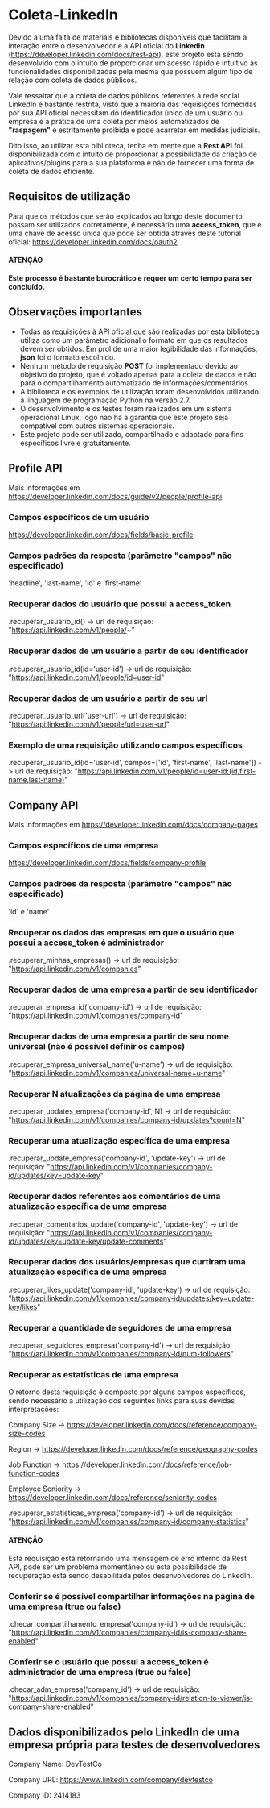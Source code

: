 # Coleta-LinkedIn
Devido a uma falta de materiais e bibliotecas disponíveis que facilitam a interação entre o desenvolvedor e a API oficial do **LinkedIn** (https://developer.linkedin.com/docs/rest-api), este projeto está sendo desenvolvido com o intuito de proporcionar um acesso rápido e intuitivo às funcionalidades disponibilizadas pela mesma que possuem algum tipo de relação com coleta de dados públicos.

Vale ressaltar que a coleta de dados públicos referentes à rede social LinkedIn é bastante restrita, visto que a maioria das requisições fornecidas por sua API oficial necessitam do identificador único de um usuário ou empresa e a prática de uma coleta por meios automatizados de **"raspagem"** é estritamente proibida e pode acarretar em medidas judiciais.

Dito isso, ao utilizar esta biblioteca, tenha em mente que a **Rest API** foi disponibilizada com o intuito de proporcionar a possibilidade da criação de aplicativos/plugins para a sua plataforma e não de fornecer uma forma de coleta de dados eficiente.

## Requisitos de utilização
Para que os métodos que serão explicados ao longo deste documento possam ser utilizados corretamente, é necessário uma **access_token**, que é uma chave de acesso única que pode ser obtida através deste tutorial oficial: https://developer.linkedin.com/docs/oauth2.

#### ATENÇÃO
**Este processo é bastante burocrático e requer um certo tempo para ser concluído.**

## Observações importantes
  * Todas as requisições à API oficial que são realizadas por esta biblioteca utiliza como um parâmetro adicional o formato em que os resultados devem ser obtidos. Em prol de uma maior legibilidade das informações, **json** foi o formato escolhido.
  * Nenhum método de requisição **POST** foi implementado devido ao objetivo do projeto, que é voltado apenas para a coleta de dados e não para o compartilhamento automatizado de informações/comentários.
  * A biblioteca e os exemplos de utilização foram desenvolvidos utilizando a linguagem de programação Python na versão 2.7.
  * O desenvolvimento e os testes foram realizados em um sistema operacional Linux, logo não há a garantia que este projeto seja compatível com outros sistemas operacionais.
  * Este projeto pode ser utilizado, compartilhado e adaptado para fins específicos livre e gratuitamente.

## Profile API
Mais informações em https://developer.linkedin.com/docs/guide/v2/people/profile-api

### Campos específicos de um usuário
https://developer.linkedin.com/docs/fields/basic-profile

### Campos padrões da resposta (parâmetro "campos" não especificado)
'headline', 'last-name', 'id' e 'first-name'

### Recuperar dados do usuário que possui a access_token
.recuperar_usuario_id() -> url de requisição: "https://api.linkedin.com/v1/people/~"

### Recuperar dados de um usuário a partir de seu identificador
.recuperar_usuario_id(id='user-id') -> url de requisição: "https://api.linkedin.com/v1/people/id=user-id"

### Recuperar dados de um usuário a partir de seu url
.recuperar_usuario_url('user-url') -> url de requisição: "https://api.linkedin.com/v1/people/url=user-url"

### Exemplo de uma requisição utilizando campos específicos
.recuperar_usuario_id(id='user-id', campos=['id', 'first-name', 'last-name']) -> url de requisição: "https://api.linkedin.com/v1/people/id=user-id:(id,first-name,last-name)"

## Company API
Mais informações em https://developer.linkedin.com/docs/company-pages

### Campos específicos de uma empresa
https://developer.linkedin.com/docs/fields/company-profile

### Campos padrões da resposta (parâmetro "campos" não especificado)
'id' e 'name'

### Recuperar os dados das empresas em que o usuário que possui a access_token é administrador
.recuperar_minhas_empresas() -> url de requisição: "https://api.linkedin.com/v1/companies"

### Recuperar dados de uma empresa a partir de seu identificador
.recuperar_empresa_id('company-id') -> url de requisição: "https://api.linkedin.com/v1/companies/company-id"

### Recuperar dados de uma empresa a partir de seu nome universal (não é possível definir os campos)
.recuperar_empresa_universal_name('u-name') -> url de requisição: "https://api.linkedin.com/v1/companies/universal-name=u-name"

### Recuperar N atualizações da página de uma empresa
.recuperar_updates_empresa('company-id', N) -> url de requisição: "https://api.linkedin.com/v1/companies/company-id/updates?count=N"

### Recuperar uma atualização específica de uma empresa
.recuperar_update_empresa('company-id', 'update-key') -> url de requisição: "https://api.linkedin.com/v1/companies/company-id/updates/key=update-key"

### Recuperar dados referentes aos comentários de uma atualização específica de uma empresa
.recuperar_comentarios_update('company-id', 'update-key') -> url de requisição: "https://api.linkedin.com/v1/companies/company-id/updates/key=update-key/update-comments"

### Recuperar dados dos usuários/empresas que curtiram uma atualização específica de uma empresa
.recuperar_likes_update('company-id', 'update-key') -> url de requisição: "https://api.linkedin.com/v1/companies/company-id/updates/key=update-key/likes"

### Recuperar a quantidade de seguidores de uma empresa
.recuperar_seguidores_empresa('company-id') -> url de requisição: "https://api.linkedin.com/v1/companies/company-id/num-followers"

### Recuperar as estatísticas de uma empresa
O retorno desta requisição é composto por alguns campos específicos, sendo necessário a utilização dos seguintes links para suas devidas interpretações:

Company Size -> https://developer.linkedin.com/docs/reference/company-size-codes

Region -> https://developer.linkedin.com/docs/reference/geography-codes

Job Function -> https://developer.linkedin.com/docs/reference/job-function-codes

Employee Seniority -> https://developer.linkedin.com/docs/reference/seniority-codes


.recuperar_estatisticas_empresa('company-id') -> url de requisição: "https://api.linkedin.com/v1/companies/company-id/company-statistics"

#### ATENÇÃO
Esta requisição está retornando uma mensagem de erro interno da Rest API, pode ser um problema momentâneo ou esta possibilidade de recuperação está sendo desabilitada pelos desenvolvedores do LinkedIn.

### Conferir se é possível compartilhar informações na página de uma empresa (true ou false)
.checar_compartilhamento_empresa('company-id') -> url de requisição: "https://api.linkedin.com/v1/companies/company-id/is-company-share-enabled"

### Conferir se o usuário que possui a access_token é administrador de uma empresa (true ou false)
.checar_adm_empresa('company_id') -> url de requisição: "https://api.linkedin.com/v1/companies/company-id/relation-to-viewer/is-company-share-enabled"

## Dados disponibilizados pelo LinkedIn de uma empresa própria para testes de desenvolvedores
Company Name: DevTestCo

Company URL: https://www.linkedin.com/company/devtestco

Company ID: 2414183
